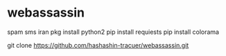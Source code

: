 # webassassin
spam sms iran
pkg install python2
pip install requiests
pip install colorama


git clone https://github.com/hashashin-tracuer/webassassin.git
